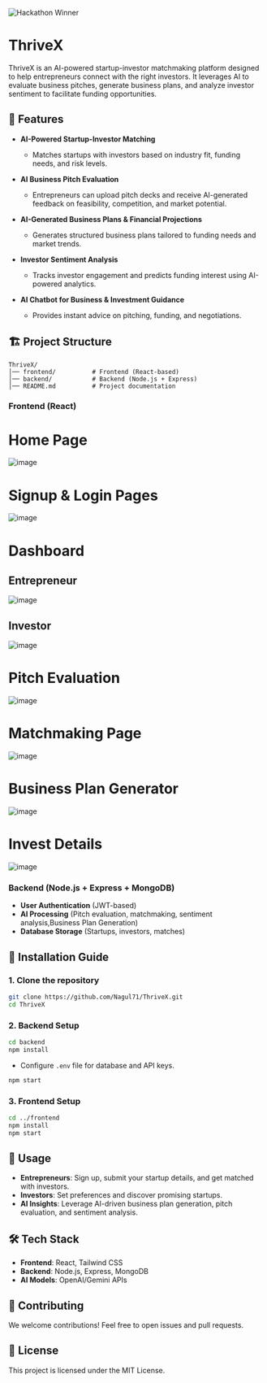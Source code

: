 ![Hackathon Winner](https://img.shields.io/badge/Gidy%20Hackathon-Runner--Up-brightgreen)

# ThriveX   

ThriveX is an AI-powered startup-investor matchmaking platform designed to help entrepreneurs connect with the right investors. It leverages AI to evaluate business pitches, generate business plans, and analyze investor sentiment to facilitate funding opportunities.  

## 🌟 Features  

- **AI-Powered Startup-Investor Matching**  
  - Matches startups with investors based on industry fit, funding needs, and risk levels.  

- **AI Business Pitch Evaluation**  
  - Entrepreneurs can upload pitch decks and receive AI-generated feedback on feasibility, competition, and market potential.  

- **AI-Generated Business Plans & Financial Projections**  
  - Generates structured business plans tailored to funding needs and market trends.  

- **Investor Sentiment Analysis**  
  - Tracks investor engagement and predicts funding interest using AI-powered analytics.  

- **AI Chatbot for Business & Investment Guidance**  
  - Provides instant advice on pitching, funding, and negotiations.  

## 🏗️ Project Structure  

```
ThriveX/
│── frontend/          # Frontend (React-based)
│── backend/           # Backend (Node.js + Express)
│── README.md          # Project documentation
```

### **Frontend (React)**  

 # Home Page  
 ![image](https://github.com/user-attachments/assets/03732930-df36-465a-a1d1-08d9dcc896ba)


# Signup & Login Pages
![image](https://github.com/user-attachments/assets/3d8052e0-8fd5-4096-a6ca-c06bd55f733a)



# Dashboard 
## Entrepreneur
  ![image](https://github.com/user-attachments/assets/68789317-4d53-45e5-b1f5-11d0e8f14665)
## Investor
  ![image](https://github.com/user-attachments/assets/608c9a3d-94be-44f7-81d8-e5845a76f934)


    

 # Pitch Evaluation
 ![image](https://github.com/user-attachments/assets/67a4a204-5d97-4365-9996-a5ff6004c0e7)

  


# Matchmaking Page
![image](https://github.com/user-attachments/assets/8b3bed2a-65e3-49e3-b6e1-f777afc14845)


# Business Plan Generator
  ![image](https://github.com/user-attachments/assets/4a5a0ee0-3d66-4874-9218-935a4ac0cda3)

# Invest Details

![image](https://github.com/user-attachments/assets/95634656-588b-4d68-930d-c21b54290d3c)



### **Backend (Node.js + Express + MongoDB)**  

- **User Authentication** (JWT-based)  
- **AI Processing** (Pitch evaluation, matchmaking, sentiment analysis,Business Plan Generation)  
- **Database Storage** (Startups, investors, matches)  

## 🚀 Installation Guide  

### **1. Clone the repository**  

```bash
git clone https://github.com/Nagul71/ThriveX.git
cd ThriveX
```

### **2. Backend Setup**  

```bash
cd backend
npm install
```

- Configure `.env` file for database and API keys.  

```bash
npm start
```

### **3. Frontend Setup**  

```bash
cd ../frontend
npm install
npm start
```

## 🎯 Usage  

- **Entrepreneurs**: Sign up, submit your startup details, and get matched with investors.  
- **Investors**: Set preferences and discover promising startups.  
- **AI Insights**: Leverage AI-driven business plan generation, pitch evaluation, and sentiment analysis.  

## 🛠️ Tech Stack  

- **Frontend**: React, Tailwind CSS  
- **Backend**: Node.js, Express, MongoDB  
- **AI Models**: OpenAI/Gemini APIs  

## 🤝 Contributing  

We welcome contributions! Feel free to open issues and pull requests.  

## 📜 License  

This project is licensed under the MIT License.  

